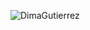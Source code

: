![DimaGutierrez]([https://github.com/DimaGutierrez/DimaGutierrez/blob/main/DIMAGIT.jpg](https://github.com/DimaGutierrez/DimaGutierrez/blob/main/wew.jpg?raw=true))

#
<!---
DimaGutierrez/DimaGutierrez is a ✨ special ✨ repository because its `README.md` (this file) appears on your GitHub profile.
You can click the Preview link to take a look at your changes.
--->
